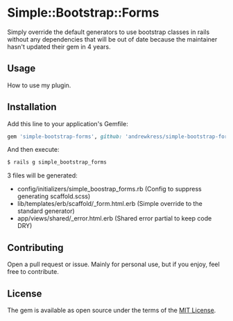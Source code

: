 # Simple::Bootstrap::Forms
Simply override the default generators to use bootstrap classes in rails without any dependencies that will be out of date because the maintainer hasn't updated their gem in 4 years.

## Usage
How to use my plugin.

## Installation
Add this line to your application's Gemfile:

```ruby
gem 'simple-bootstrap-forms', github: 'andrewkress/simple-bootstrap-forms'
```

And then execute:
```bash
$ rails g simple_bootstrap_forms
```

3 files will be generated:

- config/initializers/simple_boostrap_forms.rb (Config to suppress generating scaffold.scss)
- lib/templates/erb/scaffold/_form.html.erb (Simple override to the standard generator)
- app/views/shared/_error.html.erb (Shared error partial to keep code DRY)

## Contributing
Open a pull request or issue.  Mainly for personal use, but if you enjoy, feel free to contribute.

## License
The gem is available as open source under the terms of the [MIT License](https://opensource.org/licenses/MIT).
